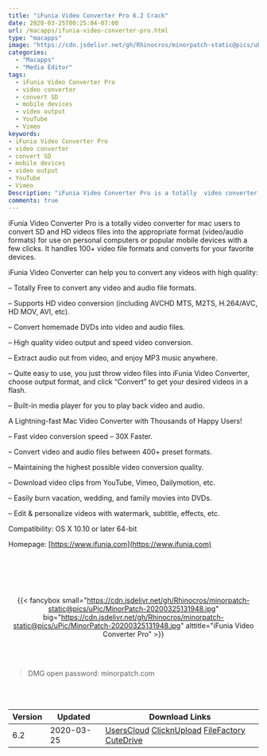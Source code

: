 ```yaml
---
title: "iFunia Video Converter Pro 6.2 Crack"
date: 2020-03-25T00:25:04-07:00
url: /macapps/ifunia-video-converter-pro.html
type: "macapps"
image: "https://cdn.jsdelivr.net/gh/Rhinocros/minorpatch-static@pics/uPic/4tcDmd.png"
categories:
  - "Macapps"
  - "Media Editor"
tags:
  - iFunia Video Converter Pro
  - video converter
  - convert SD
  - mobile devices
  - video output
  - YouTube
  - Vimeo
keywords:
- iFunia Video Converter Pro
- video converter
- convert SD
- mobile devices
- video output
- YouTube
- Vimeo
Description: "iFunia Video Converter Pro is a totally  video converter for mac users to convert SD and HD videos files into the appropriate format (video/audio formats) for use on personal computers or popular mobile devices with a few clicks"
comments: true
---
```


iFunia Video Converter Pro is a totally  video converter for mac users to convert SD and HD videos files into the appropriate format (video/audio formats) for use on personal computers or popular mobile devices with a few clicks. It handles 100+ video file formats and converts for your favorite devices.



iFunia Video Converter can help you to convert any videos with high quality:



– Totally Free to convert any video and audio file formats.

– Supports HD video conversion (including AVCHD MTS, M2TS, H.264/AVC, HD MOV, AVI, etc).

– Convert homemade DVDs into video and audio files.

– High quality video output and speed video conversion.

– Extract audio out from video, and enjoy MP3 music anywhere.

– Quite easy to use, you just throw video files into iFunia Video Converter, choose output format, and click “Convert” to get your desired videos in a flash.

– Built-in media player for you to play back video and audio.



A Lightning-fast Mac Video Converter with Thousands of Happy Users!

– Fast video conversion speed – 30X Faster.

– Convert video and audio files between 400+ preset formats.

– Maintaining the highest possible video conversion quality.

– Download video clips from YouTube, Vimeo, Dailymotion, etc.

– Easily burn vacation, wedding, and family movies into DVDs.

– Edit & personalize videos with watermark, subtitle, effects, etc.



Compatibility: OS X 10.10 or later 64-bit

Homepage: [https://www.ifunia.com](https://www.ifunia.com)

<br/>
<br/>
<script async src="https://pagead2.googlesyndication.com/pagead/js/adsbygoogle.js"></script>
<ins class="adsbygoogle"
     style="display:block; text-align:center;"
     data-ad-layout="in-article"
     data-ad-format="fluid"
     data-ad-client="ca-pub-8746275014476192"
     data-ad-slot="5144997159"></ins>
<script>
     (adsbygoogle = window.adsbygoogle || []).push({});
</script>
<br/>
<br/>


<center>

{{< fancybox small="https://cdn.jsdelivr.net/gh/Rhinocros/minorpatch-static@pics/uPic/MinorPatch-20200325131948.jpg" big="https://cdn.jsdelivr.net/gh/Rhinocros/minorpatch-static@pics/uPic/MinorPatch-20200325131948.jpg" alttitle="iFunia Video Converter Pro" >}}

</center>

<br/>
<br/>


> DMG open password: minorpatch.com

<br/>

<br/>
<div id="history_version" class="history_version">

| Version | Updated | Download Links |
| ---- | ---- | ---- |
| 6.2 | 2020-03-25 | [UsersCloud](https://ouo.io/FGefO8)   [ClicknUpload](https://ouo.io/LdJ9uT)   [FileFactory](https://ouo.io/8laWUB)   [CuteDrive](https://ouo.io/KABugaR) |

</div>
